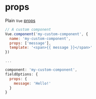 # props

Plain `Vue` [props](https://vuejs.org/v2/guide/components.html#Props)

```js
// A custom component
Vue.component('my-custom-component', {
  name: 'my-custom-component',
  props: ['message'],
  template: '<span>{{ message }}</span>'
})

...

component: 'my-custom-component',
fieldOptions: {
  props: {
    message: 'Hello!'
  }
}
```
